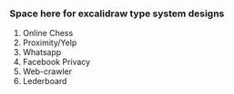 ### Space here for excalidraw type system designs

1. Online Chess
2. Proximity/Yelp
3. Whatsapp
4. Facebook Privacy
5. Web-crawler
6. Lederboard
